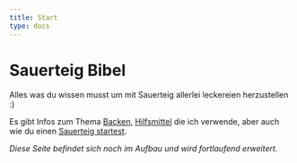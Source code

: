 ```yaml
---
title: Start
type: docs
---
```


# Sauerteig Bibel

Alles was du wissen musst um mit Sauerteig allerlei leckereien herzustellen :)

Es gibt Infos zum Thema [Backen](backen/), [Hilfsmittel](hilfsmittel/) die ich verwende, aber auch wie du einen [Sauerteig startest](starter/).

_Diese Seite befindet sich noch im Aufbau und wird fortlaufend erweitert._